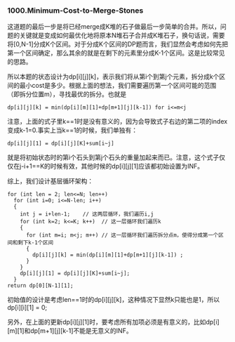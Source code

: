 ### 1000.Minimum-Cost-to-Merge-Stones

这道题的最后一步是将已经merge成K堆的石子做最后一步简单的合并。所以，问题的关键就是变成如何最优化地将原本N堆石子合并成K堆石子，换句话说，需要将[0,N-1]分成K个区间。对于分成K个区间的DP题而言，我们显然会考虑如何先把第一个区间确定，那么其余的就是在剩下的元素里分成K-1个区间。这是比较常见的思路。

所以本题的状态设计为dp[i][j][k]，表示我们将从第i个到第j个元素，拆分成k个区间的最小cost是多少。根据上面的想法，我们需要遍历第一个区间可能的范围（即拆分位置m），寻找最优的拆分。也就是
```
dp[i][j][k] = min(dp[i][m][1]+dp[m+1][j][k-1]) for i<=m<j
```
注意，上面的式子里k==1时是没有意义的，因为会导致式子右边的第二项的index变成k-1=0.事实上当k==1的时候，我们单独有：
```
dp[i][j][1] = dp[i][j][K]+sum[i~j]
```
就是将初始状态时的第i个石头到第j个石头的重量加起来而已。注意，这个式子仅仅在j-i+1==K的时候有效，其他时候的dp[i][j][1]应该都初始设置为INF。

综上，我们设计基层循环架构：
```
for (int len = 2; len<=N; len++)
  for (int i=0; i<=N-len; i++)
  {
    int j = i+len-1;    // 这两层循环，我们遍历i,j
    for (int k=2; k<=K; k++)  // 这一层循环我们遍历k
    {
      for (int m=i; m<j; m++) // 这一层循环我们遍历拆分点m，使得分成第一个区间和剩下k-1个区间
      {
        dp[i][j][k] = min(dp[i][m][1]+dp[m+1][j][k-1]) ;
      }
    }
    dp[i][j][1] = dp[i][j][K]+sum[i~j];
  }
return dp[0][N-1][1];
```
初始值的设计是考虑len==1时的dp[i][j][k]，这种情况下显然k只能也是1，所以dp[i][i][1] = 0;

另外，在上面的更新dp[i][j][1]时，要考虑所有加项必须是有意义的，比如dp[i][m][1]和dp[m+1][j][k-1]不能是无意义的INF。
